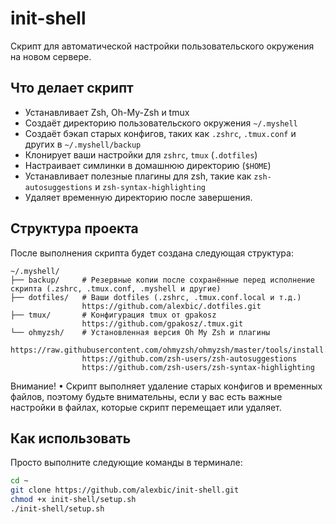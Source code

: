 # init-shell

Скрипт для автоматической настройки пользовательского окружения на новом сервере. 

## Что делает скрипт

- Устанавливает Zsh, Oh-My-Zsh и tmux
- Создаёт директорию пользовательского окружения `~/.myshell`
- Создаёт бэкап старых конфигов, таких как `.zshrc`, `.tmux.conf` и других в `~/.myshell/backup`
- Клонирует ваши настройки для `zshrc`, `tmux` (`.dotfiles`)
- Настраивает симлинки в домашнюю директорию (`$HOME`)
- Устанавливает полезные плагины для zsh, такие как `zsh-autosuggestions` и `zsh-syntax-highlighting`
- Удаляет временную директорию после завершения.
  
## Структура проекта

После выполнения скрипта будет создана следующая структура:

```text
~/.myshell/
├── backup/     # Резервные копии после сохранённые перед исполнение скрипта (.zshrc, .tmux.conf, .myshell и другие)
├── dotfiles/   # Ваши dotfiles (.zshrc, .tmux.conf.local и т.д.)
                https://github.com/alexbic/.dotfiles.git
├── tmux/       # Конфигурация tmux от gpakosz
                https://github.com/gpakosz/.tmux.git
└── ohmyzsh/    # Установленная версия Oh My Zsh и плагины
                https://raw.githubusercontent.com/ohmyzsh/ohmyzsh/master/tools/install.sh
                https://github.com/zsh-users/zsh-autosuggestions
                https://github.com/zsh-users/zsh-syntax-highlighting
```

Внимание!
• Скрипт выполняет удаление старых конфигов и временных файлов, поэтому будьте внимательны, если у вас есть важные
настройки в файлах, которые скрипт перемещает или удаляет.

## Как использовать

Просто выполните следующие команды в терминале:

```bash
cd ~
git clone https://github.com/alexbic/init-shell.git
chmod +x init-shell/setup.sh
./init-shell/setup.sh
```

